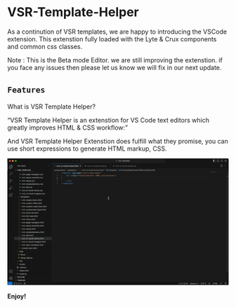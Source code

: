 # VSR-Template-Helper

As a continution of VSR templates, we are happy to introducing the VSCode extension.  This extenstion fully loaded with the Lyte & Crux components and common css classes.

Note : This is the Beta mode Editor. we are still improving the extenstion. if you face any issues then please let us know we will fix in our next update.

## `Features`

What is VSR Template Helper?

“VSR Template Helper is an extenstion for VS Code text editors which greatly improves HTML & CSS workflow:”

And VSR Template Helper Extenstion does fulfill what they promise, you can use short expressions to generate HTML markup, CSS.

![VSR Template Helper](common/VSCode-html.gif)

**Enjoy!**